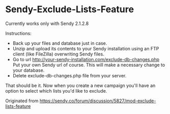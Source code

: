 # Sendy-Exclude-Lists-Feature
Currently works only with Sendy 2.1.2.8

Instructions:

* Back up your files and database just in case.
* Unzip and upload its contents to your Sendy installation using an FTP client (like FileZilla) overwriting Sendy files.
* Go to url http://your-sendy-installation.com/exclude-db-changes.php Put your own Sendy url of course. This will make a necessary change to your database.
* Delete exclude-db-changes.php file from your server.

That should be it. Now when you create a new campaign you'll have an option to select which lists you'd like to exclude.

Originated from https://sendy.co/forum/discussion/5827/mod-exclude-lists-feature